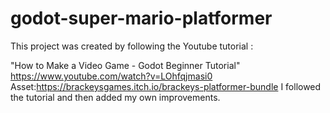 # godot-super-mario-platformer

This project was created by following the Youtube tutorial
:

"How to Make a Video Game - Godot Beginner Tutorial"
https://www.youtube.com/watch?v=LOhfqjmasi0
Asset:https://brackeysgames.itch.io/brackeys-platformer-bundle
I followed the tutorial and then added my own improvements.

